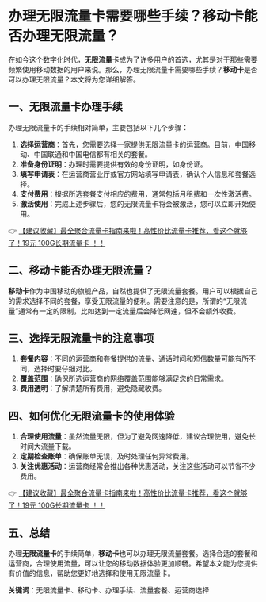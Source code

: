 # 办理无限流量卡需要哪些手续？移动卡能否办理无限流量？

在如今这个数字化时代，**无限流量卡**成为了许多用户的首选，尤其是对于那些需要频繁使用移动数据的用户来说。那么，办理无限流量卡需要哪些手续？**移动卡**是否可以办理无限流量？本文将为您详细解答。

## 一、无限流量卡办理手续

办理无限流量卡的手续相对简单，主要包括以下几个步骤：

1. **选择运营商**：首先，您需要选择一家提供无限流量卡的运营商。目前，中国移动、中国联通和中国电信都有相关的套餐。
2. **准备身份证明**：办理时需要提供有效的身份证明，如身份证。
3. **填写申请表**：在运营商营业厅或官方网站填写申请表，确认个人信息和套餐选择。
4. **支付费用**：根据所选套餐支付相应的费用，通常包括月租费和一次性激活费。
5. **激活使用**：完成上述步骤后，您的无限流量卡将会被激活，您可以立即开始使用。

👉 [【建议收藏】最全聚合流量卡指南来啦！高性价比流量卡推荐，看这个就够了！19元 100G长期流量卡 ！！](https://bit.ly/Liuliangka)

## 二、移动卡能否办理无限流量？

**移动卡**作为中国移动的旗舰产品，自然也提供了无限流量套餐。用户可以根据自己的需求选择不同的套餐，享受无限流量的便利。需要注意的是，所谓的“无限流量”通常有一定的限制，比如达到一定流量后会降低网速，但不会额外收费。

## 三、选择无限流量卡的注意事项

1. **套餐内容**：不同的运营商和套餐提供的流量、通话时间和短信数量可能有所不同，选择时要仔细对比。
2. **覆盖范围**：确保所选运营商的网络覆盖范围能够满足您的日常需求。
3. **费用透明**：了解清楚所有费用，避免隐藏收费。

## 四、如何优化无限流量卡的使用体验

1. **合理使用流量**：虽然流量无限，但为了避免网速降低，建议合理使用，避免长时间大流量下载。
2. **定期检查账单**：确保账单无误，及时处理任何异常费用。
3. **关注优惠活动**：运营商经常会推出各种优惠活动，关注这些活动可以节省不少费用。

👉 [【建议收藏】最全聚合流量卡指南来啦！高性价比流量卡推荐，看这个就够了！19元 100G长期流量卡 ！！](https://bit.ly/Liuliangka)

## 五、总结

办理**无限流量卡**的手续简单，**移动卡**也可以办理无限流量套餐。选择合适的套餐和运营商，合理使用流量，可以让您的移动数据体验更加顺畅。希望本文能为您提供有价值的信息，帮助您更好地选择和使用无限流量卡。

**关键词**：无限流量卡、移动卡、办理手续、流量套餐、运营商选择